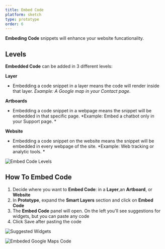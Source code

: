 ```yaml
---
title: Embed Code
platform: sketch
type: prototype
order: 6
---
```


**Embeding Code** snippets will enhance your website funcationality.


## Levels

**Embedded Code** can be added in 3 different levels:

**Layer**

 * Embedding a code snippet in a layer means the code will render inside that layer. *Example: A Google map in your Contact page.*
   

**Artboards**

 * Embedding a code snippet in a webpage means the snippet will be embedded in that specific page. *Example: Embed a chatbot only in your Support page. *
   
**Website**
  
 * Embedding a code snippet on the website means the snippet will be embedded in every webpage of the site. *Example:  Web tracking or analytic tools. *

![Embed Code Levels](http://f.cl.ly/items/3x3F0L2I260G3s450A3S/Embed%20Code%20Panel.png)

## How To Embed Code

1. Decide where you want to **Embed Code**: in a **Layer**,an **Artboard**, or **Website**
2. In **Prototype**, expand the **Smart Layers** section and click on **Embed Code**
3. The **Embed Code** panel will open. On the left you'll see suggestions for widgets, but you can paste any code
4. Click Save after pasting the code

![Suggested Widgets](http://f.cl.ly/items/1g092G3T1l1Y1n1A2H0b/Embed%20Code.png)

![Embeded Google Maps Code](http://f.cl.ly/items/301m1r0z2X0b1w1l2c3X/Embedded%20Code.png)
